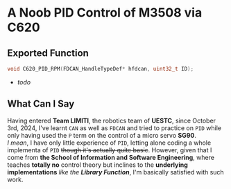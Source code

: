 # A Noob PID Control of M3508 via C620
## Exported Function
```C
void C620_PID_RPM(FDCAN_HandleTypeDef* hfdcan, uint32_t ID);
```
-   *todo*
## What Can I Say
Having entered **Team LIMITI**, the robotics team of **UESTC**, since October 3rd, 2024, I've learnt `CAN` as well as `FDCAN` and tried to practice on `PID` while only having used the `P` term on the control of a micro servo **SG90**.  
*I mean*, I have only little experience of `PID`, letting alone coding a whole implementa of `PID` ~~though it's actually quite basic~~. However, given that I come from **the School of Information and Software Engineering**, where teaches **totally no** control theory but inclines to the **underlying implementations** *like the **Library Function***, I'm basically satisfied with such work.